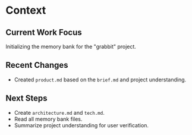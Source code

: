 # Context

## Current Work Focus
Initializing the memory bank for the "grabbit" project.

## Recent Changes
- Created `product.md` based on the `brief.md` and project understanding.

## Next Steps
- Create `architecture.md` and `tech.md`.
- Read all memory bank files.
- Summarize project understanding for user verification.